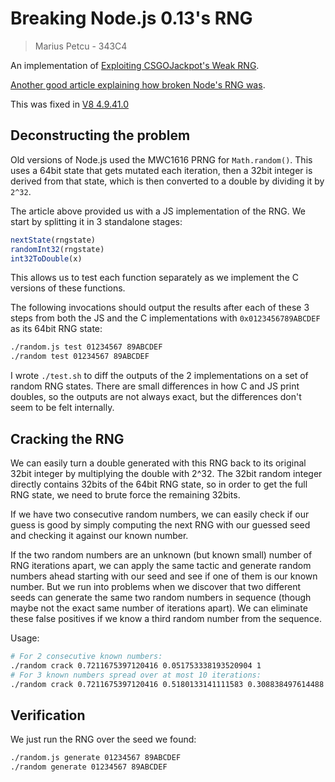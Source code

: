 # Breaking Node.js 0.13's RNG
> Marius Petcu - 343C4

An implementation of [Exploiting CSGOJackpot's Weak RNG](https://jonasnick.github.io/blog/2015/07/08/exploiting-csgojackpots-weak-rng/).

[Another good article explaining how broken Node's RNG was](https://medium.com/@betable/tifu-by-using-math-random-f1c308c4fd9d#.vj8favdol).

This was fixed in [V8 4.9.41.0](http://v8project.blogspot.ro/2015/12/theres-mathrandom-and-then-theres.html)

## Deconstructing the problem

Old versions of Node.js used the MWC1616 PRNG for `Math.random()`. This uses a
64bit state that gets mutated each iteration, then a 32bit integer is derived
from that state, which is then converted to a double by dividing it by `2^32`.

The article above provided us with a JS implementation of the RNG. We start
by splitting it in 3 standalone stages:

```js
nextState(rngstate)
randomInt32(rngstate)
int32ToDouble(x)
```

This allows us to test each function separately as we implement the C versions
of these functions.

The following invocations should output the results after each of these 3 steps
from both the JS and the C implementations with `0x0123456789ABCDEF` as its
64bit RNG state:

```bash
./random.js test 01234567 89ABCDEF
./random test 01234567 89ABCDEF
```

I wrote `./test.sh` to diff the outputs of the 2 implementations on a set of
random RNG states. There are small differences in how C and JS print doubles,
so the outputs are not always exact, but the differences don't seem to be felt
internally.

## Cracking the RNG

We can easily turn a double generated with this RNG back to its original 32bit
integer by multiplying the double with 2^32. The 32bit random integer directly
contains 32bits of the 64bit RNG state, so in order to get the full RNG state,
we need to brute force the remaining 32bits.

If we have two consecutive random numbers, we can easily check if our guess is
good by simply computing the next RNG with our guessed seed and checking it
against our known number.

If the two random numbers are an unknown (but known small) number of RNG
iterations apart, we can apply the same tactic and generate random numbers ahead
starting with our seed and see if one of them is our known number. But we run
into problems when we discover that two different seeds can generate the same
two random numbers in sequence (though maybe not the exact same number of
iterations apart). We can eliminate these false positives if we know a third
random number from the sequence.

Usage:

```bash
# For 2 consecutive known numbers:
./random crack 0.7211675397120416 0.051753338193520904 1
# For 3 known numbers spread over at most 10 iterations:
./random crack 0.7211675397120416 0.5180133141111583 0.308838497614488 10
```

## Verification

We just run the RNG over the seed we found:

```bash
./random.js generate 01234567 89ABCDEF
./random generate 01234567 89ABCDEF
```
